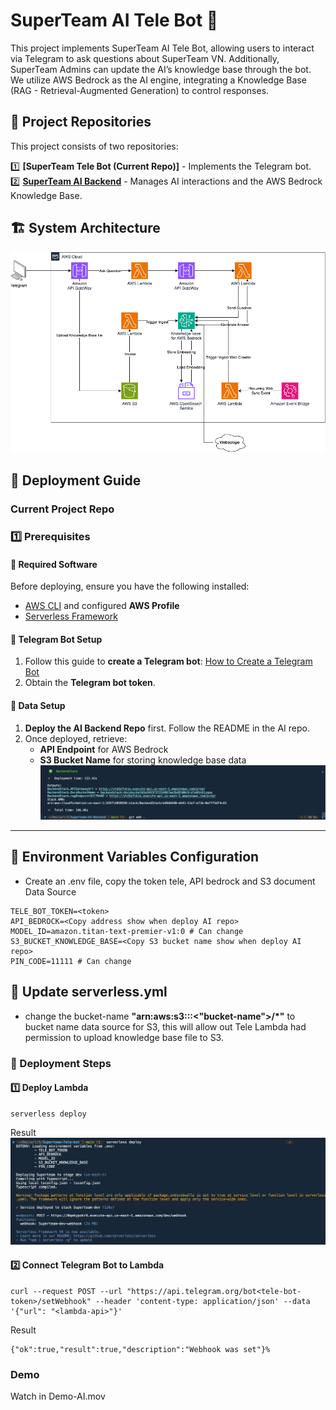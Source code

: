# SuperTeam AI Tele Bot 🤖

This project implements SuperTeam AI Tele Bot, allowing users to interact via Telegram to ask questions about SuperTeam VN.
Additionally, SuperTeam Admins can update the AI’s knowledge base through the bot. We utilize AWS Bedrock as the AI engine, integrating a Knowledge Base (RAG - Retrieval-Augmented Generation) to control responses.

## 📌 Project Repositories

This project consists of two repositories:

1️⃣ **[SuperTeam Tele Bot (Current Repo)]** - Implements the Telegram bot.  
2️⃣ **[SuperTeam AI Backend](https://github.com/minhbear/Superteam-AI-Backend)** - Manages AI interactions and the AWS Bedrock Knowledge Base.

## 🏗 System Architecture

![](./images/AWS-Bedrock-Tele.drawio.png)

## **🚀 Deployment Guide**

### **Current Project Repo**

### **1️⃣ Prerequisites**

#### **🔧 Required Software**

Before deploying, ensure you have the following installed:

- [AWS CLI](https://docs.aws.amazon.com/cli/latest/userguide/install-cliv2.html) and configured **AWS Profile**
- [Serverless Framework](https://www.serverless.com/framework/docs/getting-started)

#### **🤖 Telegram Bot Setup**  
1. Follow this guide to **create a Telegram bot**: [How to Create a Telegram Bot](https://flowxo.com/how-to-create-a-bot-for-telegram-short-and-simple-guide-for-beginners/)  
2. Obtain the **Telegram bot token**.  

#### **📂 Data Setup**  
1. **Deploy the AI Backend Repo** first. Follow the README in the AI repo.  
2. Once deployed, retrieve:  
   - **API Endpoint** for AWS Bedrock  
   - **S3 Bucket Name** for storing knowledge base data  
![](./images/Data-Repo-AI.png)

---
## **📄 Environment Variables Configuration**  
- Create an .env file, copy the token tele, API bedrock and S3 document Data Source

```env
TELE_BOT_TOKEN=<token>
API_BEDROCK=<Copy address show when deploy AI repo>
MODEL_ID=amazon.titan-text-premier-v1:0 # Can change
S3_BUCKET_KNOWLEDGE_BASE=<Copy S3 bucket name show when deploy AI repo>
PIN_CODE=11111 # Can change
```

## **📄 Update serverless.yml**

- change the bucket-name **"arn:aws:s3:::<"bucket-name">/\*"** to bucket name data source for S3, this will allow out Tele Lambda had permission to upload knowledge base file to S3.

### 🚀 Deployment Steps

#### 1️⃣ Deploy Lambda

```
serverless deploy
```
Result
![](./images/Result-deploy-tele-lambda.png)

#### 2️⃣ Connect Telegram Bot to Lambda

```
curl --request POST --url "https://api.telegram.org/bot<tele-bot-token>/setWebhook" --header 'content-type: application/json' --data '{"url": "<lambda-api>"}'
```
Result
```
{"ok":true,"result":true,"description":"Webhook was set"}%
```

### Demo
Watch in Demo-AI.mov
